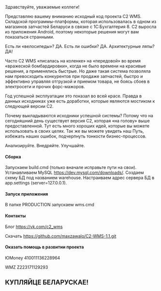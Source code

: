 Здравствуйте, уважаемые коллеги!

Представляю вашему вниманию исходный код проекта C2 WMS. Складской программы-платформы, которая использовалась в одном из магазинов запчастей Беларуси в связке с 1С:Бухгалтерия 8. C2 выросла из приложения Android, поэтому некоторые решения могут вам показаться странными.

Есть ли «велосипеды»? ДА. 
Есть ли ошибки? ДА. 
Архитектурные ляпы? ДА!

Часто C2 WMS «писалась на коленке» на «передовой» во время «вражеской бомбардировки», когда не было времени на красивые решения, а применялись быстрые.
Но даже такая система позволяла нам превосходить конкурентов при продаже запчастей, быстро и эффективно управляя отгрузкой и приемом товара, не боясь сбоев в электросети и прочих форс-мажоров. 

Год успешной эксплуатации это показал во всей красе.
Правда в данных исходниках уже есть доработки, которые являются мостиком к следующей версии C2.

Почему выкладываются исходники успешной системы?
Потому что на сегодняшний день существует версия C2, которая «на голову» выше предоставленной. Тут есть много хороших идей, которые вы можете использовать в своих целях.
Так же вы можете увидеть наш Путь, избежать наших ошибок, подчерпнуть тонкости бизнес-процессов. 

Анализируйте. Внедряйте. Улучшайте.


#### Сборка
Запускаем build.cmd (только вначале исправьте пути на свои).
Устанавливаем MySQL https://dev.mysql.com/downloads/.
Создаем схему БД под названием warehouse.
Настраиваем адрес сервера БД в app.settings (server=127.0.0.1).

#### Запуск приложения
В папке PRODUCTION запускаем wms.cmd

#### Контакты
Блог https://vk.com/c2_wms

Скачать https://github.com/maxzawalo/C2-WMS-1.1.git


#### Оказать помощь в развитии проекта
ЮMoney 410011136228964

WMZ Z223171129293


## КУПЛЯЙЦЕ БЕЛАРУСКАЕ!
